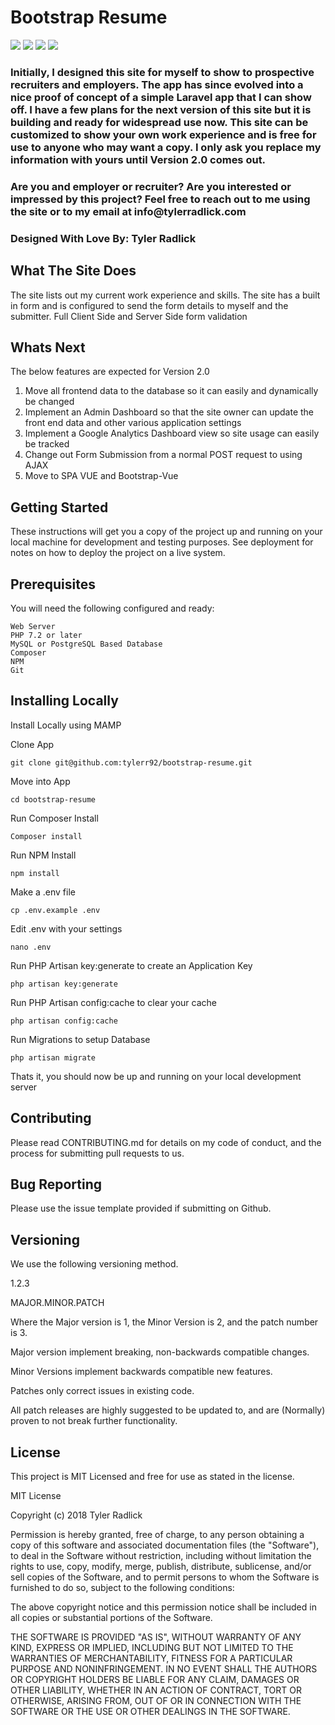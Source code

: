 <h1>Bootstrap Resume</h1>
<p><img src="https://img.shields.io/badge/Version-1.0-orange.svg?longCache=true&style=for-the-badge"> <img src="https://img.shields.io/badge/build-passing-brightgreen.svg?longCache=true&style=for-the-badge"> <img src="https://img.shields.io/badge/Laravel-5.7-red.svg?longCache=true&style=for-the-badge"> <img src="https://img.shields.io/badge/License-MIT-blue.svg?longCache=true&style=for-the-badge"></p>
<h3>Initially, I designed this site for myself to show to prospective recruiters and employers. The app has since evolved into a nice proof of concept of a simple Laravel app that I can show off. I have a few plans for the next version of this site but it is building and ready for widespread use now. This site can be customized to show your own work experience and is free for use to anyone who may want a copy. I only ask you replace my information with yours until Version 2.0 comes out.</h3>
<h3>Are you and employer or recruiter? Are you interested or impressed by this project? Feel free to reach out to me using the site or to my email at info@tylerradlick.com</h3>
<h3>Designed With Love By: Tyler Radlick</h3>

## What The Site Does
The site lists out my current work experience and skills.
The site has a built in form and is configured to send the form details to myself and the submitter.
Full Client Side and Server Side form validation

## Whats Next
The below features are expected for Version 2.0
1. Move all frontend data to the database so it can easily and dynamically be changed
2. Implement an Admin Dashboard so that the site owner can update the front end data and other various application settings
3. Implement a Google Analytics Dashboard view so site usage can easily be tracked
4. Change out Form Submission from a normal POST request to using AJAX
5. Move to SPA VUE and Bootstrap-Vue

## Getting Started

These instructions will get you a copy of the project up and running on your local machine for development and testing purposes. See deployment for notes on how to deploy the project on a live system.

## Prerequisites

You will need the following configured and ready:

```
Web Server
PHP 7.2 or later
MySQL or PostgreSQL Based Database
Composer
NPM
Git
```

## Installing Locally

Install Locally using MAMP

Clone App

```
git clone git@github.com:tylerr92/bootstrap-resume.git
```

Move into App

```
cd bootstrap-resume
```

Run Composer Install

```
Composer install
```

Run NPM Install

```
npm install
```

Make a .env file

```
cp .env.example .env
```

Edit .env with your settings

```
nano .env
```

Run PHP Artisan key:generate to create an Application Key

```
php artisan key:generate
```

Run PHP Artisan config:cache to clear your cache

```
php artisan config:cache
```

Run Migrations to setup Database

```
php artisan migrate
```

Thats it, you should now be up and running on your local development server

## Contributing

Please read CONTRIBUTING.md for details on my code of conduct, and the process for submitting pull requests to us.

## Bug Reporting

Please use the issue template provided if submitting on Github.

## Versioning

We use the following versioning method.

1.2.3

MAJOR.MINOR.PATCH

Where the Major version is 1, the Minor Version is 2, and the patch number is 3.

Major version implement breaking, non-backwards compatible changes.

Minor Versions implement backwards compatible new features.

Patches only correct issues in existing code.

All patch releases are highly suggested to be updated to, and are (Normally) proven to not break further functionality.

## License
This project is MIT Licensed and free for use as stated in the license.

MIT License

Copyright (c) 2018 Tyler Radlick

Permission is hereby granted, free of charge, to any person obtaining a copy
of this software and associated documentation files (the "Software"), to deal
in the Software without restriction, including without limitation the rights
to use, copy, modify, merge, publish, distribute, sublicense, and/or sell
copies of the Software, and to permit persons to whom the Software is
furnished to do so, subject to the following conditions:

The above copyright notice and this permission notice shall be included in all
copies or substantial portions of the Software.

THE SOFTWARE IS PROVIDED "AS IS", WITHOUT WARRANTY OF ANY KIND, EXPRESS OR
IMPLIED, INCLUDING BUT NOT LIMITED TO THE WARRANTIES OF MERCHANTABILITY,
FITNESS FOR A PARTICULAR PURPOSE AND NONINFRINGEMENT. IN NO EVENT SHALL THE
AUTHORS OR COPYRIGHT HOLDERS BE LIABLE FOR ANY CLAIM, DAMAGES OR OTHER
LIABILITY, WHETHER IN AN ACTION OF CONTRACT, TORT OR OTHERWISE, ARISING FROM,
OUT OF OR IN CONNECTION WITH THE SOFTWARE OR THE USE OR OTHER DEALINGS IN THE
SOFTWARE.

